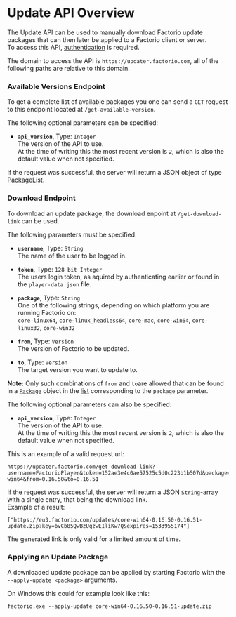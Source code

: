 # Update API Overview

The Update API can be used to manually download Factorio update packages that can then later be applied to a Factorio client or server.  
To access this API, [authentication](../auth-api/index.md) is required.

The domain to access the API is `https://updater.factorio.com`, all of the following paths are relative to this domain.

### Available Versions Endpoint

To get a complete list of available packages you one can send a `GET` request to this endpoint located at `/get-available-version`.

The following optional parameters can be specified:

* **`api_version`**, Type: `Integer`  
The version of the API to use.  
At the time of writing this the most recent version is `2`, which is also the default value when not specified.

If the request was successful, the server will return a JSON object of type [PackageList](packagelist.md).

### Download Endpoint

To download an update package, the download enpoint at `/get-download-link` can be used.

The following parameters must be specified:

* **`username`**, Type: `String`  
The name of the user to be logged in.

* **`token`**, Type: `128 bit Integer`  
The users login token, as aquired by authenticating earlier or found in the `player-data.json` file.

* **`package`**, Type: `String`  
One of the following strings, depending on which platform you are running Factorio on:  
`core-linux64`, `core-linux_headless64`, `core-mac`, `core-win64`, `core-linux32`, `core-win32`

* **`from`**, Type: `Version`  
The version of Factorio to be updated.

* **`to`**, Type: `Version`  
The target version you want to update to.

**Note:** Only such combinations of `from` and `to`are allowed that can be found in a [`Package`](package.md)
object in the [list](packagelist.md) corresponding to the `package` parameter.

The following optional parameters can also be specified:

* **`api_version`**, Type: `Integer`  
The version of the API to use.  
At the time of writing this the most recent version is `2`, which is also the default value when not specified.

This is an example of a valid request url:
```
https://updater.factorio.com/get-download-link?username=FactorioPlayer&token=152ae3e4c0ae57525c5d0c223b1b507d&package=core-win64&from=0.16.50&to=0.16.51
```

If the request was successful, the server will return a JSON `String`-array with a single entry, that being the download link.  
Example of a result:  
```
["https://eu3.factorio.com/updates/core-win64-0.16.50-0.16.51-update.zip?key=bvCb85QwBzUgzwEIliKw7Q&expires=1533955174"]
```
The generated link is only valid for a limited amount of time.

### Applying an Update Package

A downloaded update package can be applied by starting Factorio with the `--apply-update <package>` arguments.

On Windows this could for example look like this:  
```
factorio.exe --apply-update core-win64-0.16.50-0.16.51-update.zip
```
